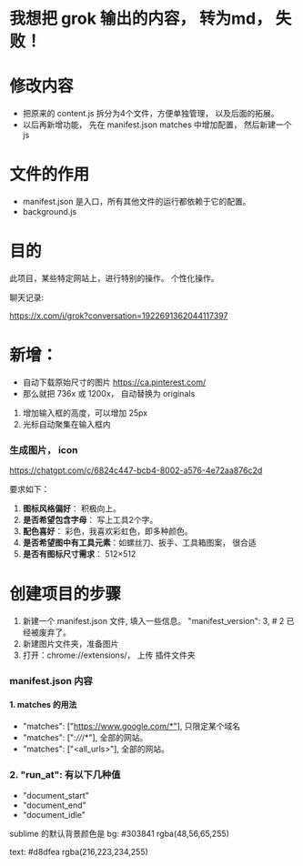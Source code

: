 # 我想把 grok 输出的内容， 转为md， 失败！


# 修改内容
- 把原来的 content.js 拆分为4个文件，方便单独管理， 以及后面的拓展。
- 以后再新增功能， 先在 manifest.json  matches 中增加配置， 然后新建一个js


# 文件的作用
- manifest.json 是入口，所有其他文件的运行都依赖于它的配置。
- background.js  


# 目的
此项目，某些特定网站上，进行特别的操作。 个性化操作。

聊天记录:

https://x.com/i/grok?conversation=1922691362044117397


# 新增：
- 自动下载原始尺寸的图片 https://ca.pinterest.com/
- 那么就把  736x 或 1200x， 自动替换为 originals


1. 增加输入框的高度，可以增加 25px
2. 光标自动聚集在输入框内


### 生成图片， icon 
https://chatgpt.com/c/6824c447-bcb4-8002-a576-4e72aa876c2d

要求如下：
1. **图标风格偏好**： 积极向上。 
2. **是否希望包含字母**： 写上工具2个字。
3. **配色喜好**： 彩色，我喜欢彩虹色，即多种颜色。
4. **是否希望图中有工具元素**：如螺丝刀、扳手、工具箱图案， 很合适
5. **是否有图标尺寸需求**： 512×512 


# 创建项目的步骤
1. 新建一个 manifest.json 文件, 填入一些信息。
"manifest_version": 3,  # 2 已经被废弃了。
2. 新建图片文件夹，准备图片
3. 打开：chrome://extensions/， 上传 插件文件夹


### manifest.json 内容

#### 1. matches 的用法
- "matches": ["https://www.google.com/*"], 只限定某个域名
- "matches": ["*://*/*"], 全部的网站。
- "matches": ["<all_urls>"], 全部的网站。


### 2. "run_at": 有以下几种值
- "document_start"
- "document_end"
- "document_idle"

sublime 的默认背景颜色是 
bg:
#303841
rgba(48,56,65,255)

text:
#d8dfea
rgba(216,223,234,255)

